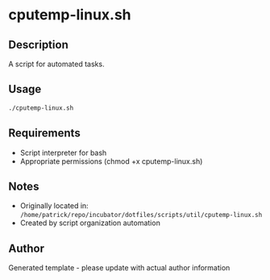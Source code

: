 # cputemp-linux.sh

## Description
A script for automated tasks.

## Usage
```bash
./cputemp-linux.sh
```

## Requirements
- Script interpreter for bash
- Appropriate permissions (chmod +x cputemp-linux.sh)

## Notes
- Originally located in: `/home/patrick/repo/incubator/dotfiles/scripts/util/cputemp-linux.sh`
- Created by script organization automation

## Author
Generated template - please update with actual author information
